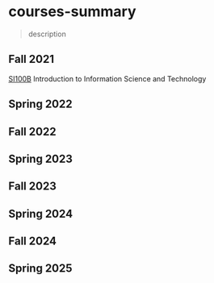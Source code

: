# courses-summary

> description



## Fall 2021

[SI100B](https://github.com/zsc2003/ShanghaiTech-SI100B)  Introduction to Information Science and Technology





## Spring 2022

[]()

[]()

[]()

[]()





## Fall 2022



[]()

[]()

[]()



## Spring 2023





## Fall 2023







## Spring 2024







## Fall 2024







## Spring 2025